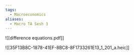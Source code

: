 ```yaml
---
tags:
  - Macroeconomics
aliases:
  - Macro TA Sesh 3
---
```

![[difference equations.pdf]]




![[35F13B8C-1878-41EF-8BC8-8F1733261E13_1_201_a.heic]]

